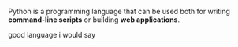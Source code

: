 Python is a programming language that can be used both for writing **command-line scripts** or building **web applications**.

good language i would say